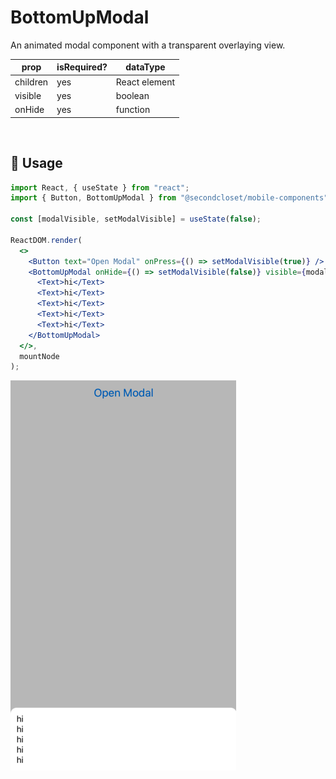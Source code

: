# BottomUpModal

An animated modal component with a transparent overlaying view.

<!--- https://www.tablesgenerator.com/markdown_tables -->

| prop     | isRequired? | dataType      |
| -------- | ----------- | ------------- |
| children | yes         | React element |
| visible  | yes         | boolean       |
| onHide   | yes         | function      |

<br/>

## 🔨 Usage

```jsx
import React, { useState } from "react";
import { Button, BottomUpModal } from "@secondcloset/mobile-components";

const [modalVisible, setModalVisible] = useState(false);

ReactDOM.render(
  <>
    <Button text="Open Modal" onPress={() => setModalVisible(true)} />
    <BottomUpModal onHide={() => setModalVisible(false)} visible={modalVisible}>
      <Text>hi</Text>
      <Text>hi</Text>
      <Text>hi</Text>
      <Text>hi</Text>
      <Text>hi</Text>
    </BottomUpModal>
  </>,
  mountNode
);
```

![Sample Modal](https://github.com/SecondCloset/mobile-components/blob/master/docs/images/BottomUpModal/bottom_modal.png?raw=true)

<br/>
